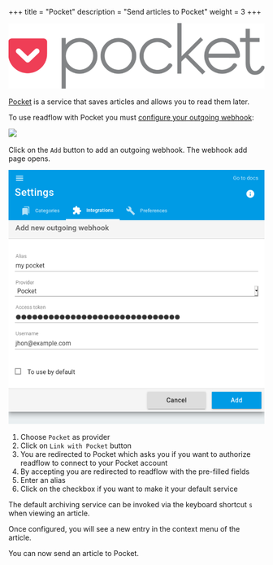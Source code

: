 +++
title = "Pocket"
description = "Send articles to Pocket"
weight = 3
+++

![](images/logo.png)

[Pocket](https://getpocket.com) is a service that saves articles and allows you to read them later.

To use readflow with Pocket you must [configure your outgoing webhook](https://readflow.app/settings/integrations):

![](../../incoming-webhook/integrations.png)

Click on the `Add` button to add an outgoing webhook.
The webhook add page opens.

![](images/config.png)

1. Choose `Pocket` as provider
1. Click on `Link with Pocket` button
1. You are redirected to Pocket which asks you if you want to authorize readflow to connect to your Pocket account
1. By accepting you are redirected to readflow with the pre-filled fields
1. Enter an alias
1. Click on the checkbox if you want to make it your default service

The default archiving service can be invoked via the keyboard shortcut `s` when viewing an article.

Once configured, you will see a new entry in the context menu of the article.

You can now send an article to Pocket.
